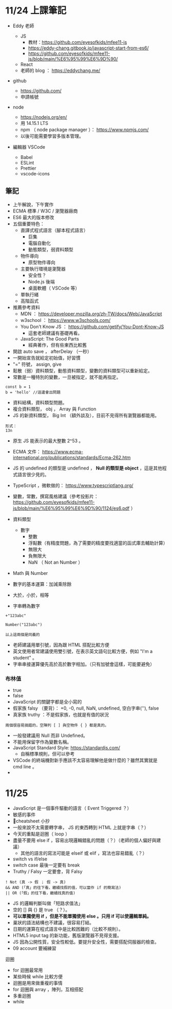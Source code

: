 # 11/24 上課筆記

- Eddy 老師

  - JS
    - 教材：https://github.com/eyesofkids/mfee11-js
    - https://eddy-chang.gitbook.io/javascript-start-from-es6/
    - https://github.com/eyesofkids/mfee11-js/blob/main/%E6%95%99%E6%9D%90/
  - React
  - 老師的 blog ： https://eddychang.me/

- github

  - https://github.com/
  - 申請帳號

- node

  - https://nodejs.org/en/
  - 用 14.15.1 LTS
  - npm （ node package manager ）： https://www.npmjs.com/
  - 以後可能需要學習多版本管理。

- 編輯器 VSCode
  - Babel
  - ESLint
  - Prettier
  - vscode-icons

## 筆記

- 上午解說，下午實作
- ECMA 標準 / W3C / 瀏覽器廠商
- ES6 最大的版本修改
- 五個重要特色：
  - 直譯式程式語言（腳本程式語言）
    - 巨集
    - 電腦自動化
    - 動態類型，弱資料類型
  - 物件導向
    - 原型物件導向
  - 主要執行環境是瀏覽器
    - 安全性？
    - Node.js 後端
    - 桌面軟體（ VSCode 等）
  - 單執行緒
  - 高階函式
- 推薦參考資料
  - MDN ： https://developer.mozilla.org/zh-TW/docs/Web/JavaScript
  - w3school ： https://www.w3schools.com/
  - You Don't Know JS ： https://github.com/getify/You-Dont-Know-JS
    - 這套老師建議有基礎再看。
  - JavaScript: The Good Parts
    - 經典著作，但有些東西比較舊
- 開啟 auto save ， afterDelay （一秒）
- 一開始宣告就給定初始值，好習慣
- "=" 符號， assign, give
- 鬆散（弱）資料類型，動態資料類型，變數的資料類型可以重新給定。
- 常數是一種特別的變數，一旦被指定，就不能再指定。

```
const b = 1
b = 'hello' //這邊會出問題
```

- 資料結構，資料類型問題。
- 複合資料類型， obj ， Array 與 Function
- JS 的新資料類型， Big Int （額外談及），目前不見得所有瀏覽器都能用。

```
形式：
13n
```

- 原生 JS 能表示的最大整數 2^53 。
- ECMA 文件： https://www.ecma-international.org/publications/standards/Ecma-262.htm
- JS 的 undefined 的類型是 undefined ， **Null 的類型是 object** ，這是其他程式語言很少見的。
- TypeScript ，微軟做的： https://www.typescriptlang.org/
- 變數，常數，撰寫風格建議（參考投影片： https://github.com/eyesofkids/mfee11-js/blob/main/%E6%95%99%E6%9D%90/1124/es6.pdf ）
- 資料類型

  - 數字
    - 整數
    - 浮點數（有精度問題，為了需要的精度要找適當的函式庫去輔助計算）
    - 無限大
    - 負無限大
    - NaN （ Not an Number ）

- Math 與 Number
- 數字的基本運算：加減乘除餘
- 大於，小於，相等
- 字串轉為數字

```
+"123abc"

Number("123abc")

以上這兩個是同義的
```

- 老師建議用單引號，因為跟 HTML 搭配比較方便
- 英文使用者常建議使用雙引號，在表示英文語句比較方便，例如 "I'm a student" 。
- 字串串接運算優先高於高於數字相加。（只有加號會這樣，可能要避免）

### 布林值

- true
- false
- JavaScript 的關鍵字都是全小寫的
- 假家族 falsy （要背）： +0, -0, null, NaN, undefined, 空白字串(''), false
- 真家族 truthy ：不是假家族，也就是有值的狀況

```
兩個很容易搞錯的，空陣列 [ ] 與空物件 { } 都是真的。
```

- 一般發建議用 Null 而非 Undefined。
- 不能用保留字作為變數名稱。
- JavaScript Standard Style: https://standardjs.com/
  - 自稱標準規則，但可以參考
- VSCode 的終端機對新手應該不太容易理解他是做什麼的？雖然其實就是 cmd line 。
-

# 11/25

- JavaScript 是一個事件驅動的語言（ Event Triggered ？）
- 敏感的事件
- cheatsheet 小抄
- 一般來說不太需要轉字串， JS 的東西轉到 HTML 上就是字串（？）
- 今天的重點是迴圈（ loop ）
- 盡量不要用 else if ，容易出現邏輯錯亂的問題（？）（老師的個人偏好與建議）
  - 其他的語言的寫法可能是 elseif 或 elif ，寫法也容易錯亂（？）
- switch vs if/else
- switch case 最後一定要有 break
- Truthy / Falsy 一定要會，背 Falsy

```
! Not (真 -> 假 ； 假 -> 真)
&& AND (「真」的往下看，繼續找假的值，可以當作 if 的簡寫法)
|| OR (「假」的往下看，繼續找真的值)
```

- JS 的邏輯判斷叫做「短路求值法」
- 空的 [] 與 {} 是 true （？）。
- **可以單獨使用 if ，但是不能單獨使用 else 。只用 if 可以使邏輯單純。**
- 巢狀的語法結構也不建議，很容易打結。
- 日期的運算在程式語言中是比較困難的（比較不規則）。
- HTML5 input tag 的新功能，舊版瀏覽器不見得支援。
- JS 因為公開性質，安全性較低。要提升安全性，需要搭配伺服器的檢查。
- 09 account 要補練習

迴圈

- for 迴圈最常用
- 某些時候 while 比較方便
- 迴圈是用來做重複的事情
- for 迴圈與 array ，陣列，互相搭配
- 多重迴圈
- while
